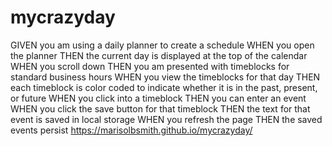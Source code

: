 # mycrazyday
GIVEN you am using a daily planner to create a schedule
WHEN you open the planner
THEN the current day is displayed at the top of the calendar
WHEN you scroll down
THEN you am presented with timeblocks for standard business hours
WHEN you view the timeblocks for that day
THEN each timeblock is color coded to indicate whether it is in the past, present, or future
WHEN you click into a timeblock
THEN you can enter an event
WHEN you click the save button for that timeblock
THEN the text for that event is saved in local storage
WHEN you refresh the page
THEN the saved events persist
https://marisolbsmith.github.io/mycrazyday/
